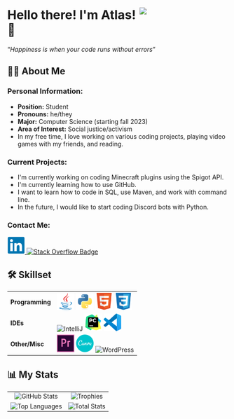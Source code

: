 <div>
  <img src="https://media.giphy.com/media/v1.Y2lkPTc5MGI3NjExMGZlOGMxMTZiMGI0YjAwYzhkNTI0MzIxMTYzNGQ0ZmUxMzBjYWU5OSZjdD1n/USV0ym3bVWQJJmNu3N/giphy.gif" align="right" width="40%">
  <div align="left">
    <h1>Hello there! I'm Atlas! 👋</h1>
    <q><em>Happiness is when your code runs without errors</em></q>
    <h2>👨‍💻 About Me</h2>
    <h3>Personal Information:</h3>
    <ul>
      <li><strong>Position:</strong> Student</li>
      <li><strong>Pronouns:</strong> he/they</li>
      <li><strong>Major:</strong> Computer Science (starting fall 2023)</li>
      <li><strong>Area of Interest:</strong> Social justice/activism</li>
      <li>In my free time, I love working on various coding projects, playing video games with my friends, and reading.</li>
    </ul>
  </div>
</div>

### Current Projects:
<ul>
  <li>I'm currently working on coding Minecraft plugins using the Spigot API.</li>
  <li>I'm currently learning how to use GitHub.</li>
  <li>I want to learn how to code in SQL, use Maven, and work with command line.</li>
  <li>In the future, I would like to start coding Discord bots with Python.</li>
</ul>

### Contact Me:
<a href="https://www.linkedin.com/in/atlas-mallams/">
  <img src="https://github.com/devicons/devicon/blob/master/icons/linkedin/linkedin-original.svg" title="LinkedInd Badge" alt="LinkedIn Badge" width="40" height="40">
</a>
<a href="https://stackoverflow.com/users/21668471/atlaska826">
  <img src="https://cdn.worldvectorlogo.com/logos/stack-overflow.svg" title="Stack Overflow Badge" alt="Stack Overflow Badge" width="40" height="40">
</a>

## 🛠 Skillset

<table>
  <tr>
    <td><strong>Programming</strong></td>
    <td>
      <img src="https://github.com/devicons/devicon/blob/master/icons/java/java-original.svg" title="Java" alt="Java" width="40" height="40">
      <img src="https://github.com/devicons/devicon/blob/master/icons/python/python-original.svg" title="Python" alt="Python" width="40" height="40">
      <img src="https://github.com/devicons/devicon/blob/master/icons/html5/html5-original.svg" title="HTML" alt="HTML" width="40" height="40">
      <img src="https://github.com/devicons/devicon/blob/master/icons/css3/css3-original.svg" title="CSS" alt="CSS" width="40" height="40">
    </td>
  </tr>
  <tr>
    <td><strong>IDEs</strong></td>
    <td>
      <img src="https://cdn.worldvectorlogo.com/logos/intellij-idea-1.svg" title="IntelliJ" alt="IntelliJ" width="40" height="40">
      <img src="https://github.com/devicons/devicon/blob/master/icons/pycharm/pycharm-original.svg" title="PyCharm" alt="PyCharm" width="40" height="40">
      <img src="https://github.com/devicons/devicon/blob/master/icons/vscode/vscode-original.svg" title="VS Code" alt="VS Code" width="40" height="40">
    </td>
  </tr>
  <tr>
    <td><strong>Other/Misc</strong></td>
    <td>
      <img src="https://github.com/devicons/devicon/blob/master/icons/premierepro/premierepro-original.svg" title="Premiere Pro" alt="Premiere Pro" width="40" height="40">
      <img src="https://github.com/devicons/devicon/blob/master/icons/canva/canva-original.svg" title="Canva" alt="Canva" width="40" height="40">
      <img src="https://cdn.worldvectorlogo.com/logos/wordpress-blue.svg" title="WordPress" alt="WordPress" width="40" height="40">
    </td>
  </tr>
</table>

## 📊 My Stats

<table table-layout="fixed">
  <tr>
    <td align="center">
      <img src="https://streak-stats.demolab.com?user=atlaska826&theme=algolia" alt="GitHub Stats">
    </td>
    <td align="center">
      <img src="https://github-profile-trophy.vercel.app/?username=atlaska826&row=2&column=3&theme=algolia&margin-w=5&margin-h=5" alt="Trophies">
    </td>
  </tr>
  <tr>
    <td align="center">
      <img src="https://github-readme-stats.vercel.app/api/top-langs/?username=atlaska826&layout=compact&theme=algolia" alt="Top Languages">
    </td>
    <td align="center">
      <img src="https://github-readme-stats.vercel.app/api?username=atlaska826&show_icons=true&theme=algolia" alt="Total Stats">
    </td>
</table>

<!--

**atlaska826/atlaska826** is a ✨ _special_ ✨ repository because its `README.md` (this file) appears on your GitHub profile.

Here are some ideas to get you started:

- 🔭 I’m currently working on ...
- 🌱 I’m currently learning ...
- 👯 I’m looking to collaborate on ...
- 🤔 I’m looking for help with ...
- 💬 Ask me about ...
- 📫 How to reach me: ...
- 😄 Pronouns: ...
- ⚡ Fun fact: ...
-->
